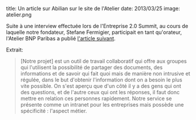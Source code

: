 title: Un article sur Abilian sur le site de l'Atelier
date: 2013/03/25
image: atelier.png

Suite à une interview effectuée lors de l'Entreprise 2.0 Summit, au cours de laquelle notre fondateur, Stefane Fermigier, participait en tant qu'orateur, l'Atelier BNP Paribas a publié [l'article suivant](http://www.atelier.net/trends/articles/enterprise-20-projets-open-source-tendre-vers-developpement-de-mini-applications-communautaires).

Extrait:

> [Notre projet] est un outil de travail collaboratif qui offre aux groupes qui l'utilisent la possibilité de partager des documents, des informations et de savoir qui fait quoi mais de manière non intrusive et régulée, dans le but d'obtenir l'information dont on a besoin le plus vite possible. On s'est aperçu que d'un côté il y a des gens qui ont des questions, et de l'autre ceux qui ont les réponses, il faut donc mettre en relation ces personnes rapidement. Notre service se présente comme un intranet pour les entreprises mais possède une spécificité : l'aspect métier.
